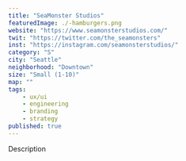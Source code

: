 ```yaml
---
title: "SeaMonster Studios"
featuredImage: ./-hamburgers.png
website: "https://www.seamonsterstudios.com/"
twit: "https://twitter.com/the_seamonsters"
inst: "https://instagram.com/seamonsterstudios/"
category: "S"
city: "Seattle"
neighborhood: "Downtown"
size: "Small (1-10)"
map: ""
tags:
    - ux/ui
    - engineering
    - branding
    - strategy
published: true
---
```


Description
